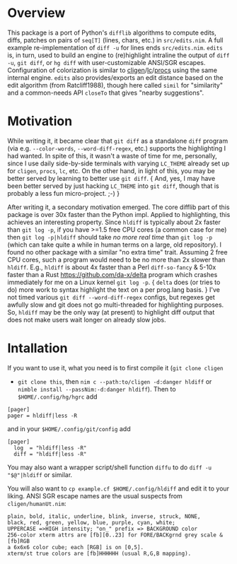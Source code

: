 Overview
========
This package is a port of Python's `difflib` algorithms to compute edits, diffs,
patches on pairs of `seq[T]` (lines, chars, etc.) in `src/edits.nim`.  A full
example re-implementation of `diff -u` for lines ends `src/edits.nim`.  `edits`
is, in turn, used to build an engine to (re)highlight intraline the output of
`diff -u`, `git diff`, or `hg diff` with user-customizable ANSI/SGR escapes.
Configuration of colorization is similar to
[cligen](https://github.com/c-blake/cligen)/[lc](https://github.com/c-blake/lc)/[procs](https://github.com/c-blake/procs)
using the same internal engine.  `edits` also provides/exports an edit distance
based on the edit algorithm (from Ratcliff1988), though here called `simil` for
"similarity" and a common-needs API `closeTo` that gives "nearby suggestions".

Motivation
==========
While writing it, it became clear that `git diff` as a standalone `diff` program
(via e.g. `--color-words`, `--word-diff-regex`, etc.) supports the highlighting
I had wanted.  In spite of this, it wasn't a waste of time for me, personally,
since I use daily side-by-side terminals with varying `LC_THEME` already set up
for `cligen`, `procs`, `lc`, etc.  On the other hand, in light of this, you may
be better served by learning to better use `git diff`.  { And, yes, I may have
been better served by just hacking `LC_THEME` into `git diff`, though that is
probably a less fun micro-project. ;-) }

After writing it, a secondary motivation emerged.  The core difflib part of this
package is over 30x faster than the Python impl.  Applied to highlighting, this
achieves an interesting property.  Since `hldiff` is typically about 2x faster
than `git log -p`, if you have >=1.5 free CPU cores (a common case for me) then
`git log -p|hldiff` should take *no more real time* than `git log -p` (which can
take quite a while in human terms on a large, old repository).  I found no other
package with a similar "no extra time" trait.  Assuming 2 free CPU cores, such a
program would need to be no more than 2x slower than `hldiff`.  E.g., `hldiff`
is about 4x faster than a Perl `diff-so-fancy` & 5-10x faster than a Rust
https://github.com/da-x/delta program which crashes immediately for me on a
Linux kernel `git log -p`. { `delta` does (or tries to do) more work to syntax
highlight the text on a per prog.lang basis. } I've not timed various `git diff
--word-diff-regex` configs, but regexes get awfully slow and git does not go
multi-threaded for highlighting purposes.  So, `hldiff` may be the only way (at
present) to highlight diff output that does not make users wait longer on already
slow jobs.

Intallation
===========
If you want to use it, what you need is to first compile it (`git clone cligen`
+ `git clone this`, then `nim c --path:to/cligen -d:danger hldiff` or `nimble
install --passNim:-d:danger hldiff`).  Then to `$HOME/.config/hg/hgrc` add
```
[pager]
pager = hldiff|less -R
```
and in your `$HOME/.config/git/config` add
```
[pager]
  log  = "hldiff|less -R"
  diff = "hldiff|less -R"
```
You may also want a wrapper script/shell function `diffu` to do `diff -u
"$@"|hldiff` or similar.

You will also want to `cp example.cf $HOME/.config/hldiff` and edit it to your
liking.  ANSI SGR escape names are the usual suspects from `cligen/humanUt.nim`:
```
plain, bold, italic, underline, blink, inverse, struck, NONE,
black, red, green, yellow, blue, purple, cyan, white;
UPPERCASE =>HIGH intensity; "on_" prefix => BACKGROUND color
256-color xterm attrs are [fb][0..23] for FORE/BACKgrnd grey scale & [fb]RGB
a 6x6x6 color cube; each [RGB] is on [0,5].
xterm/st true colors are [fb]HHHHHH (usual R,G,B mapping).
```
